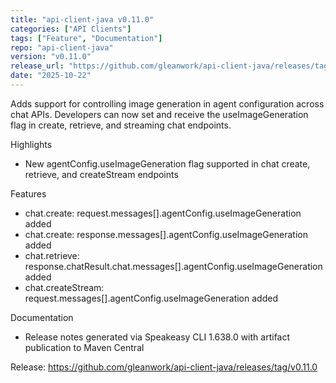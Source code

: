 ```yaml
---
title: "api-client-java v0.11.0"
categories: ["API Clients"]
tags: ["Feature", "Documentation"]
repo: "api-client-java"
version: "v0.11.0"
release_url: "https://github.com/gleanwork/api-client-java/releases/tag/v0.11.0"
date: "2025-10-22"
---
```

Adds support for controlling image generation in agent configuration across chat APIs. Developers can now set and receive the useImageGeneration flag in create, retrieve, and streaming chat endpoints.

Highlights
- New agentConfig.useImageGeneration flag supported in chat create, retrieve, and createStream endpoints

Features
- chat.create: request.messages[].agentConfig.useImageGeneration added
- chat.create: response.messages[].agentConfig.useImageGeneration added
- chat.retrieve: response.chatResult.chat.messages[].agentConfig.useImageGeneration added
- chat.createStream: request.messages[].agentConfig.useImageGeneration added

Documentation
- Release notes generated via Speakeasy CLI 1.638.0 with artifact publication to Maven Central

Release: https://github.com/gleanwork/api-client-java/releases/tag/v0.11.0